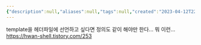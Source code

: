 ```yaml
---
{"description":null,"aliases":null,"tags":null,"created":"2023-04-12T22:38:49","updated":"2023-07-15T21:33:03","title":"template 키워드를 선언만 하면 안 되는 이유 C++","dg-publish":true,"permalink":"/docs/template 키워드를 선언만 하면 안 되는 이유 C++/","dgPassFrontmatter":true}
---
```


template을 헤더파일에 선언하고 싶다면 정의도 같이 해야만 한다... 뭐 이런...  
https://hwan-shell.tistory.com/253
